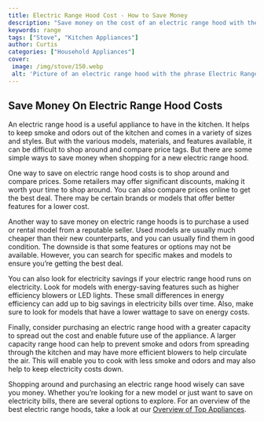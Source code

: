 ```yaml
---
title: Electric Range Hood Cost - How to Save Money
description: "Save money on the cost of an electric range hood with these easy tips Find out which components can be most cost-effective and get the most out of your purchase"
keywords: range
tags: ["Stove", "Kitchen Appliances"]
author: Curtis
categories: ["Household Appliances"]
cover: 
 image: /img/stove/150.webp
 alt: 'Picture of an electric range hood with the phrase Electric Range Hood Cost superimposed'
---
```

## Save Money On Electric Range Hood Costs

An electric range hood is a useful appliance to have in the kitchen. It helps to keep smoke and odors out of the kitchen and comes in a variety of sizes and styles. But with the various models, materials, and features available, it can be difficult to shop around and compare price tags. But there are some simple ways to save money when shopping for a new electric range hood.

One way to save on electric range hood costs is to shop around and compare prices. Some retailers may offer significant discounts, making it worth your time to shop around. You can also compare prices online to get the best deal. There may be certain brands or models that offer better features for a lower cost.

Another way to save money on electric range hoods is to purchase a used or rental model from a reputable seller. Used models are usually much cheaper than their new counterparts, and you can usually find them in good condition. The downside is that some features or options may not be available. However, you can search for specific makes and models to ensure you’re getting the best deal.

You can also look for electricity savings if your electric range hood runs on electricity. Look for models with energy-saving features such as higher efficiency blowers or LED lights. These small differences in energy efficiency can add up to big savings in electricity bills over time. Also, make sure to look for models that have a lower wattage to save on energy costs.

Finally, consider purchasing an electric range hood with a greater capacity to spread out the cost and enable future use of the appliance. A larger capacity range hood can help to prevent smoke and odors from spreading through the kitchen and may have more efficient blowers to help circulate the air. This will enable you to cook with less smoke and odors and may also help to keep electricity costs down. 

Shopping around and purchasing an electric range hood wisely can save you money. Whether you’re looking for a new model or just want to save on electricity bills, there are several options to explore. For an overview of the best electric range hoods, take a look at our [Overview of Top Appliances](./pages/appliance-overview).
